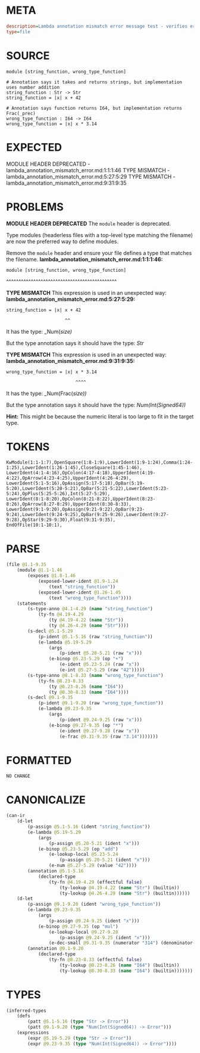 # META
~~~ini
description=Lambda annotation mismatch error message test - verifies error messages assume annotation is correct and implementation is wrong
type=file
~~~
# SOURCE
~~~roc
module [string_function, wrong_type_function]

# Annotation says it takes and returns strings, but implementation uses number addition
string_function : Str -> Str
string_function = |x| x + 42

# Annotation says function returns I64, but implementation returns Frac(_prec)
wrong_type_function : I64 -> I64
wrong_type_function = |x| x * 3.14
~~~
# EXPECTED
MODULE HEADER DEPRECATED - lambda_annotation_mismatch_error.md:1:1:1:46
TYPE MISMATCH - lambda_annotation_mismatch_error.md:5:27:5:29
TYPE MISMATCH - lambda_annotation_mismatch_error.md:9:31:9:35
# PROBLEMS
**MODULE HEADER DEPRECATED**
The `module` header is deprecated.

Type modules (headerless files with a top-level type matching the filename) are now the preferred way to define modules.

Remove the `module` header and ensure your file defines a type that matches the filename.
**lambda_annotation_mismatch_error.md:1:1:1:46:**
```roc
module [string_function, wrong_type_function]
```
^^^^^^^^^^^^^^^^^^^^^^^^^^^^^^^^^^^^^^^^^^^^^


**TYPE MISMATCH**
This expression is used in an unexpected way:
**lambda_annotation_mismatch_error.md:5:27:5:29:**
```roc
string_function = |x| x + 42
```
                          ^^

It has the type:
    _Num(_size)_

But the type annotation says it should have the type:
    _Str_

**TYPE MISMATCH**
This expression is used in an unexpected way:
**lambda_annotation_mismatch_error.md:9:31:9:35:**
```roc
wrong_type_function = |x| x * 3.14
```
                              ^^^^

It has the type:
    _Num(Frac(_size))_

But the type annotation says it should have the type:
    _Num(Int(Signed64))_

**Hint:** This might be because the numeric literal is too large to fit in the target type.

# TOKENS
~~~zig
KwModule(1:1-1:7),OpenSquare(1:8-1:9),LowerIdent(1:9-1:24),Comma(1:24-1:25),LowerIdent(1:26-1:45),CloseSquare(1:45-1:46),
LowerIdent(4:1-4:16),OpColon(4:17-4:18),UpperIdent(4:19-4:22),OpArrow(4:23-4:25),UpperIdent(4:26-4:29),
LowerIdent(5:1-5:16),OpAssign(5:17-5:18),OpBar(5:19-5:20),LowerIdent(5:20-5:21),OpBar(5:21-5:22),LowerIdent(5:23-5:24),OpPlus(5:25-5:26),Int(5:27-5:29),
LowerIdent(8:1-8:20),OpColon(8:21-8:22),UpperIdent(8:23-8:26),OpArrow(8:27-8:29),UpperIdent(8:30-8:33),
LowerIdent(9:1-9:20),OpAssign(9:21-9:22),OpBar(9:23-9:24),LowerIdent(9:24-9:25),OpBar(9:25-9:26),LowerIdent(9:27-9:28),OpStar(9:29-9:30),Float(9:31-9:35),
EndOfFile(10:1-10:1),
~~~
# PARSE
~~~clojure
(file @1.1-9.35
	(module @1.1-1.46
		(exposes @1.8-1.46
			(exposed-lower-ident @1.9-1.24
				(text "string_function"))
			(exposed-lower-ident @1.26-1.45
				(text "wrong_type_function"))))
	(statements
		(s-type-anno @4.1-4.29 (name "string_function")
			(ty-fn @4.19-4.29
				(ty @4.19-4.22 (name "Str"))
				(ty @4.26-4.29 (name "Str"))))
		(s-decl @5.1-5.29
			(p-ident @5.1-5.16 (raw "string_function"))
			(e-lambda @5.19-5.29
				(args
					(p-ident @5.20-5.21 (raw "x")))
				(e-binop @5.23-5.29 (op "+")
					(e-ident @5.23-5.24 (raw "x"))
					(e-int @5.27-5.29 (raw "42")))))
		(s-type-anno @8.1-8.33 (name "wrong_type_function")
			(ty-fn @8.23-8.33
				(ty @8.23-8.26 (name "I64"))
				(ty @8.30-8.33 (name "I64"))))
		(s-decl @9.1-9.35
			(p-ident @9.1-9.20 (raw "wrong_type_function"))
			(e-lambda @9.23-9.35
				(args
					(p-ident @9.24-9.25 (raw "x")))
				(e-binop @9.27-9.35 (op "*")
					(e-ident @9.27-9.28 (raw "x"))
					(e-frac @9.31-9.35 (raw "3.14")))))))
~~~
# FORMATTED
~~~roc
NO CHANGE
~~~
# CANONICALIZE
~~~clojure
(can-ir
	(d-let
		(p-assign @5.1-5.16 (ident "string_function"))
		(e-lambda @5.19-5.29
			(args
				(p-assign @5.20-5.21 (ident "x")))
			(e-binop @5.23-5.29 (op "add")
				(e-lookup-local @5.23-5.24
					(p-assign @5.20-5.21 (ident "x")))
				(e-num @5.27-5.29 (value "42"))))
		(annotation @5.1-5.16
			(declared-type
				(ty-fn @4.19-4.29 (effectful false)
					(ty-lookup @4.19-4.22 (name "Str") (builtin))
					(ty-lookup @4.26-4.29 (name "Str") (builtin))))))
	(d-let
		(p-assign @9.1-9.20 (ident "wrong_type_function"))
		(e-lambda @9.23-9.35
			(args
				(p-assign @9.24-9.25 (ident "x")))
			(e-binop @9.27-9.35 (op "mul")
				(e-lookup-local @9.27-9.28
					(p-assign @9.24-9.25 (ident "x")))
				(e-dec-small @9.31-9.35 (numerator "314") (denominator-power-of-ten "2") (value "3.14"))))
		(annotation @9.1-9.20
			(declared-type
				(ty-fn @8.23-8.33 (effectful false)
					(ty-lookup @8.23-8.26 (name "I64") (builtin))
					(ty-lookup @8.30-8.33 (name "I64") (builtin)))))))
~~~
# TYPES
~~~clojure
(inferred-types
	(defs
		(patt @5.1-5.16 (type "Str -> Error"))
		(patt @9.1-9.20 (type "Num(Int(Signed64)) -> Error")))
	(expressions
		(expr @5.19-5.29 (type "Str -> Error"))
		(expr @9.23-9.35 (type "Num(Int(Signed64)) -> Error"))))
~~~
